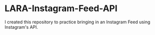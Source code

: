 # LARA-Instagram-Feed-API
I created this repository to practice bringing in an Instagram Feed using Instagram's API.
